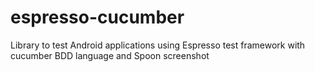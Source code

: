 # espresso-cucumber
Library to test Android applications using Espresso test framework with cucumber BDD language and Spoon screenshot
